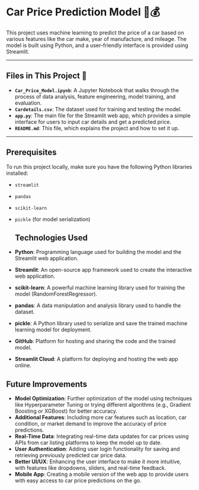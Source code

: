 # Car Price Prediction Model 🚗💰

This project uses machine learning to predict the price of a car based on various features like the car make, year of manufacture, and mileage. The model is built using Python, and a user-friendly interface is provided using Streamlit.

---

## Files in This Project 📂

- **`Car_Price_Model.ipynb`**: A Jupyter Notebook that walks through the process of data analysis, feature engineering, model training, and evaluation.
- **`Cardetails.csv`**: The dataset used for training and testing the model.
- **`app.py`**: The main file for the Streamlit web app, which provides a simple interface for users to input car details and get a predicted price.
- **`README.md`**: This file, which explains the project and how to set it up.

---

## Prerequisites

To run this project locally, make sure you have the following Python libraries installed:

- `streamlit`
- `pandas`
- `scikit-learn`
- `pickle` (for model serialization)

  ## Technologies Used

- **Python**: Programming language used for building the model and the Streamlit web application.
- **Streamlit**: An open-source app framework used to create the interactive web application.
- **scikit-learn**: A powerful machine learning library used for training the model (RandomForestRegressor).
- **pandas**: A data manipulation and analysis library used to handle the dataset.
- **pickle**: A Python library used to serialize and save the trained machine learning model for deployment.
- **GitHub**: Platform for hosting and sharing the code and the trained model.
- **Streamlit Cloud**: A platform for deploying and hosting the web app online.

## Future Improvements

- **Model Optimization**: Further optimization of the model using techniques like Hyperparameter Tuning or trying different algorithms (e.g., Gradient Boosting or XGBoost) for better accuracy.
- **Additional Features**: Including more car features such as location, car condition, or market demand to improve the accuracy of price predictions.
- **Real-Time Data**: Integrating real-time data updates for car prices using APIs from car listing platforms to keep the model up to date.
- **User Authentication**: Adding user login functionality for saving and retrieving previously predicted car price data.
- **Better UI/UX**: Enhancing the user interface to make it more intuitive, with features like dropdowns, sliders, and real-time feedback.
- **Mobile App**: Creating a mobile version of the web app to provide users with easy access to car price predictions on the go.
